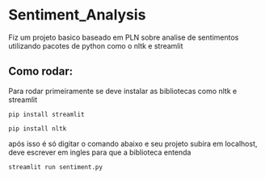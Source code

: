 # Sentiment_Analysis
Fiz um projeto basico baseado em PLN sobre analise de sentimentos utilizando pacotes de python como o nltk e streamlit

## Como rodar:
Para rodar primeiramente se deve instalar as bibliotecas como nltk e streamlit
```
pip install streamlit

pip install nltk
```
após isso é só digitar o comando abaixo e seu projeto subira em localhost, deve escrever em ingles para que a biblioteca entenda
```
streamlit run sentiment.py
```
